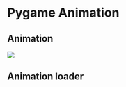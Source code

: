 # Pygame Animation

## Animation
![](https://img.plantuml.biz/plantuml/png/hLRBRjim4BphAmZdaAIf4VHQ147Ive5Sai1nsqCG4BH4EqGfIf1MQ0pN_zxbmtgGb7rf0CVGxd1sTqYEV5K3gw39PP9ALjVaMecSWIWKkRXO2iNavINP90J_Dal1PRObKo953Qzt5Slv6rdghze3P2A5rnggpsJELcy4sCeYFDZteb7mevoBd5S4z7yF81JW9-CVNln6L3pLJJu0hzX2Sgpe8dkHK5GTaWeNwbexFpOYv1pUY-putCKsA168T4lEY2nOTeA3aPB1-wb3EDYA0nAwsCPow3NGb9Blv48GjPATdFf0FQtEcud3jEKnWcgK5jM1VEIYA2GHDIqbMmkr2gaU2yM9pewbM5FpaLp5QmuZXRl3KvTI05siTPj6CFoc2kUEBpJCJPanu2TQXhmEYhyqrPAbkZxAKs43soH1uYO5OhJrJcct05jQSI-dQsHDPNhj4Q6u0OrkNZSUOJ1N9nB73hreUmpdwx9tM2dWOuIWuYLd45LAjvWMvTeAa73Lv1wx7U2Ct3tDVbtFRjpJxFRdxUpbrZqzFppUq-Udntl_cUvmI5woz3TArxNhgDa2DM4ebtMCtHqSpUskc9SBBx6b3osW9qUODBU9IgvMyDv2EcodN6W5r5W0fUuqZrn7Mtq_9cXYUtXYtK4uyT6-YO_69nv2EjCSKqEZA5Ny0zhvj_rDDtOSt_1lhERpNZeihnT7jglr9MqlsS7sZCiXKrpw8LaS4vXPBDye7z51TvD7tI-EYBYOFGnMlC4xRpFQL53di5S6LMwAFsfid-pTWGAOf8FT-fyT7TpSi7naWpDaxv_GtY-KQVV6wOKdNoRaq_IIJ7AcrXFxTkYbYodc1jlmrJK_10rjDU3VqQCXZwrhdN5VNhjZqbeWjjP6GuF4RBYuDPEBlr7oTdKahvjBklji4CEp4yqwuP8hVDFXJyT_)

## Animation loader
